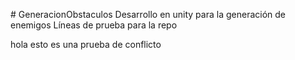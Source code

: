 
﻿# GeneracionObstaculos
Desarrollo en unity para la generación de enemigos
Líneas de prueba para la repo


hola esto es una prueba de conflicto



